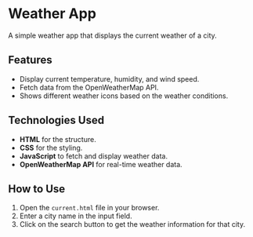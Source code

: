 # Weather App

A simple weather app that displays the current weather of a city.

## Features
- Display current temperature, humidity, and wind speed.
- Fetch data from the OpenWeatherMap API.
- Shows different weather icons based on the weather conditions.

## Technologies Used
- **HTML** for the structure.
- **CSS** for the styling.
- **JavaScript** to fetch and display weather data.
- **OpenWeatherMap API** for real-time weather data.

## How to Use
1. Open the `current.html` file in your browser.
2. Enter a city name in the input field.
3. Click on the search button to get the weather information for that city.


